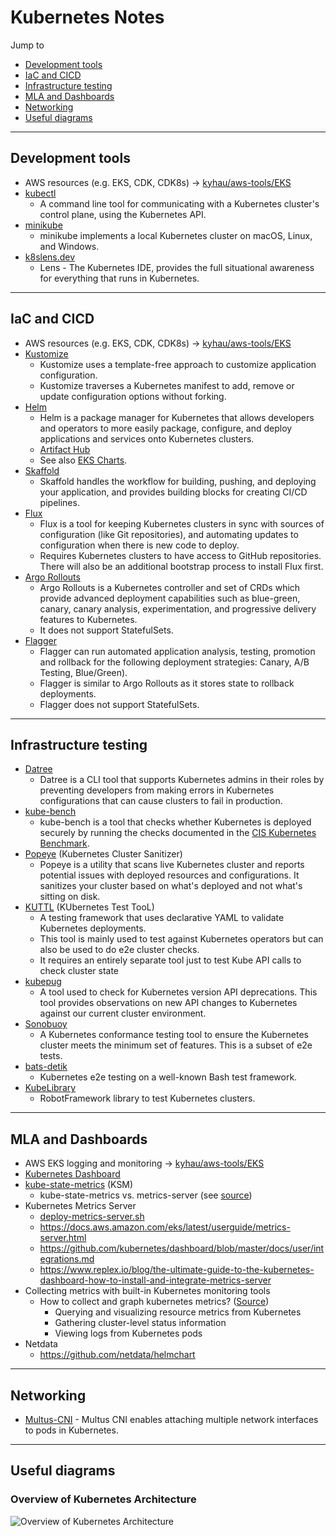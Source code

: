 # Kubernetes Notes

Jump to
- [Development tools](#development-tools)
- [IaC and CICD](#iac-and-cicd)
- [Infrastructure testing](#infrastructure-testing)
- [MLA and Dashboards](#mla-and-dashboards)
- [Networking](#networking)
- [Useful diagrams](#useful-diagrams)


---
## Development tools

- AWS resources (e.g. EKS, CDK, CDK8s) -> [kyhau/aws-tools/EKS](https://github.com/kyhau/aws-tools/tree/master/EKS)
- [kubectl](https://kubernetes.io/docs/reference/kubectl/)
    - A command line tool for communicating with a Kubernetes cluster's control plane, using the Kubernetes API.
- [minikube](https://github.com/kubernetes/minikube)
    - minikube implements a local Kubernetes cluster on macOS, Linux, and Windows.
- [k8slens.dev](https://k8slens.dev/)
    - Lens - The Kubernetes IDE, provides the full situational awareness for everything that runs in Kubernetes.


---
## IaC and CICD

- AWS resources (e.g. EKS, CDK, CDK8s) -> [kyhau/aws-tools/EKS](https://github.com/kyhau/aws-tools/tree/master/EKS)
- [Kustomize](https://kustomize.io/)
    - Kustomize uses a template-free approach to customize application configuration.
    - Kustomize traverses a Kubernetes manifest to add, remove or update configuration options without forking.
- [Helm](https://helm.sh)
    - Helm is a package manager for Kubernetes that allows developers and operators to more easily package, configure, and deploy applications and services onto Kubernetes clusters.
    - [Artifact Hub](https://artifacthub.io/packages/)
    - See also [EKS Charts](https://github.com/aws/eks-charts).
- [Skaffold](https://github.com/GoogleContainerTools/skaffold)
    - Skaffold handles the workflow for building, pushing, and deploying your application, and provides building blocks for creating CI/CD pipelines.
- [Flux](https://github.com/fluxcd/flux2)
    - Flux is a tool for keeping Kubernetes clusters in sync with sources of configuration (like Git repositories), and automating updates to configuration when there is new code to deploy.
    - Requires Kubernetes clusters to have access to GitHub repositories. There will also be an additional bootstrap process to install Flux first.
- [Argo Rollouts](https://github.com/argoproj/argo-rollouts/)
    - Argo Rollouts is a Kubernetes controller and set of CRDs which provide advanced deployment capabilities such as blue-green, canary, canary analysis, experimentation, and progressive delivery features to Kubernetes.
    - It does not support StatefulSets.
- [Flagger](https://github.com/fluxcd/flagger)
    - Flagger can run automated application analysis, testing, promotion and rollback for the following deployment strategies: Canary, A/B Testing, Blue/Green).
    - Flagger is similar to Argo Rollouts as it stores state to rollback deployments.
    - Flagger does not support StatefulSets.

---
## Infrastructure testing

- [Datree](https://github.com/datreeio/datree)
    - Datree is a CLI tool that supports Kubernetes admins in their roles by preventing developers from making errors in Kubernetes configurations that can cause clusters to fail in production.
- [kube-bench](https://github.com/aquasecurity/kube-bench)
    - kube-bench is a tool that checks whether Kubernetes is deployed securely by running the checks documented in the [CIS Kubernetes Benchmark](https://www.cisecurity.org/benchmark/kubernetes/).
- [Popeye](https://github.com/derailed/popeye) (Kubernetes Cluster Sanitizer)
    - Popeye is a utility that scans live Kubernetes cluster and reports potential issues with deployed resources and configurations. It sanitizes your cluster based on what's deployed and not what's sitting on disk.
- [KUTTL](https://kuttl.dev/docs/what-is-kuttl.html) (KUbernetes Test TooL)
    - A testing framework that uses declarative YAML to validate Kubernetes deployments.
    - This tool is mainly used to test against Kubernetes operators but can also be used to do e2e cluster checks.
    - It requires an entirely separate tool just to test Kube API calls to check cluster state
- [kubepug](https://github.com/rikatz/kubepug)
    - A tool used to check for Kubernetes version API deprecations. This tool provides observations on new API changes to Kubernetes against our current cluster environment.
- [Sonobuoy](https://sonobuoy.io/docs/v0.56.2/)
    - A Kubernetes conformance testing tool to ensure the Kubernetes cluster meets the minimum set of features. This is a subset of e2e tests.
- [bats-detik](https://github.com/bats-core/bats-detik)
    - Kubernetes e2e testing on a well-known Bash test framework.
- [KubeLibrary](https://github.com/devopsspiral/KubeLibrary)
    - RobotFramework library to test Kubernetes clusters.

---
## MLA and Dashboards

- AWS EKS logging and monitoring -> [kyhau/aws-tools/EKS](https://github.com/kyhau/aws-tools/tree/master/EKS)
- [Kubernetes Dashboard](https://github.com/kubernetes/dashboard)
- [kube-state-metrics](https://github.com/kubernetes/kube-state-metrics) (KSM)
    - kube-state-metrics vs. metrics-server (see [source](https://github.com/kubernetes/kube-state-metrics))
- Kubernetes Metrics Server
    - [deploy-metrics-server.sh](./deploy-metrics-server.sh)
    - https://docs.aws.amazon.com/eks/latest/userguide/metrics-server.html
    - https://github.com/kubernetes/dashboard/blob/master/docs/user/integrations.md
    - https://www.replex.io/blog/the-ultimate-guide-to-the-kubernetes-dashboard-how-to-install-and-integrate-metrics-server
- Collecting metrics with built-in Kubernetes monitoring tools
    - How to collect and graph kubernetes metrics? ([Source](https://www.datadoghq.com/blog/how-to-collect-and-graph-kubernetes-metrics/))
        - Querying and visualizing resource metrics from Kubernetes
        - Gathering cluster-level status information
        - Viewing logs from Kubernetes pods
- Netdata
    - https://github.com/netdata/helmchart


---
## Networking

- [Multus-CNI](https://github.com/k8snetworkplumbingwg/multus-cni) - Multus CNI enables attaching multiple network interfaces to pods in Kubernetes.


---
## Useful diagrams

### Overview of Kubernetes Architecture
![Overview of Kubernetes Architecture](https://i.redd.it/cqud3rjkss361.png)
